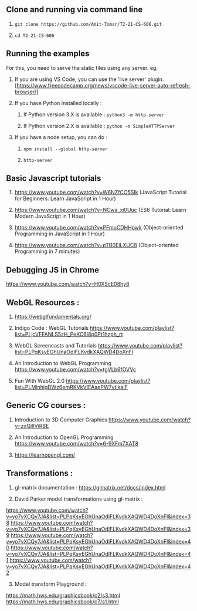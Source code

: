 ## Clone and running via command line

1. `git clone https://github.com/Amit-Tomar/T2-21-CS-606.git`

2. `cd T2-21-CS-606`

## Running the examples

For this, you need to serve the static files using any server. eg.

1. If you are using VS Code, you can use the 'live server' plugin. [https://www.freecodecamp.org/news/vscode-live-server-auto-refresh-browser/]

1. If you have Python installed locally : 

	1. If Python version 3.X is available :
	`python3 -m http.server`

	2. If Python version 2.X is available :
	`python -m SimpleHTTPServer`

1. If you have a node setup, you can do :
	1. `npm install --global http-server` 
	
	2. `http-server`


## Basic Javascript tutorials

1. https://www.youtube.com/watch?v=W6NZfCO5SIk (JavaScript Tutorial for Beginners: Learn JavaScript in 1 Hour)

2. https://www.youtube.com/watch?v=NCwa_xi0Uuc (ES6 Tutorial: Learn Modern JavaScript in 1 Hour)

3. https://www.youtube.com/watch?v=PFmuCDHHpwk (Object-oriented Programming in JavaScript in 1 Hour)

4. https://www.youtube.com/watch?v=pTB0EiLXUC8 (Object-oriented Programming in 7 minutes)

## Debugging JS in Chrome

https://www.youtube.com/watch?v=H0XScE08hy8
## WebGL Resources : 

1.  https://webglfundamentals.org/

1. Indigo Code : WebGL Tutorials
https://www.youtube.com/playlist?list=PLjcVFFANLS5zH_PeKC6I8p0Pt1hzph_rt

1. WebGL Screencasts and Tutorials
https://www.youtube.com/playlist?list=PLPqKsyEGhUnaOdIFLKvdkXAQWD4DoXnFl

1. An Introduction to WebGL Programming
https://www.youtube.com/watch?v=tgVLb6fOVVc

1. Fun With WebGL 2.0
https://www.youtube.com/playlist?list=PLMinhigDWz6emRKVkVIEAaePW7vtIkaIF

## Generic CG courses :

1. Introduction to 3D Computer Graphics
https://www.youtube.com/watch?v=zxQjlIViRBE

2. An Introduction to OpenGL Programming
https://www.youtube.com/watch?v=6-9XFm7XAT8

3. https://learnopengl.com/


## Transformations :

1. gl-matrix documentation : https://glmatrix.net/docs/index.html

2. David Parker model transformations using gl-matrix :

https://www.youtube.com/watch?v=yo7vXCQy7JA&list=PLPqKsyEGhUnaOdIFLKvdkXAQWD4DoXnFl&index=38
https://www.youtube.com/watch?v=yo7vXCQy7JA&list=PLPqKsyEGhUnaOdIFLKvdkXAQWD4DoXnFl&index=39
https://www.youtube.com/watch?v=yo7vXCQy7JA&list=PLPqKsyEGhUnaOdIFLKvdkXAQWD4DoXnFl&index=40
https://www.youtube.com/watch?v=yo7vXCQy7JA&list=PLPqKsyEGhUnaOdIFLKvdkXAQWD4DoXnFl&index=41
https://www.youtube.com/watch?v=yo7vXCQy7JA&list=PLPqKsyEGhUnaOdIFLKvdkXAQWD4DoXnFl&index=42

3. Model transform Playground : 

https://math.hws.edu/graphicsbook/c2/s3.html
https://math.hws.edu/graphicsbook/c7/s1.html